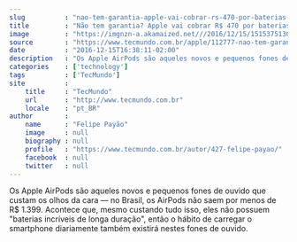 ```yaml
---
slug          : "nao-tem-garantia-apple-vai-cobrar-rs-470-por-baterias-de-airpods"
title         : "Não tem garantia? Apple vai cobrar R$ 470 por baterias de AirPods"
image         : "https://imgnzn-a.akamaized.net///2016/12/15/15153751300179-t1200x480.jpg"
source        : "https://www.tecmundo.com.br/apple/112777-nao-tem-garantia-apple-cobrar-r-470-baterias-airpods.htm"
date          : "2016-12-15T16:38:11-02:00"
description   : "Os Apple AirPods são aqueles novos e pequenos fones de ouvido que custam os olhos da cara — no Brasil, os AirPods não saem por menos de R$ 1.399. Acontece que, mesmo custando tudo isso, eles não possuem 'baterias incríveis de longa duração', então o hábito de carregar o smartphone diariamente também existirá nestes fones de ouvido."
categories    : ['technology']
tags          : ['TecMundo']
site          :
    title     : "TecMundo"
    url       : "http://www.tecmundo.com.br"
    locale    : "pt_BR"
author        :
    name      : "Felipe Payão"
    image     : null
    biography : null
    profile   : "https://www.tecmundo.com.br/autor/427-felipe-payao/"
    facebook  : null
    twitter   : null
---
```


Os Apple AirPods são aqueles novos e pequenos fones de ouvido que custam os olhos da cara — no Brasil, os AirPods não saem por menos de R$ 1.399. Acontece que, mesmo custando tudo isso, eles não possuem "baterias incríveis de longa duração", então o hábito de carregar o smartphone diariamente também existirá nestes fones de ouvido.

